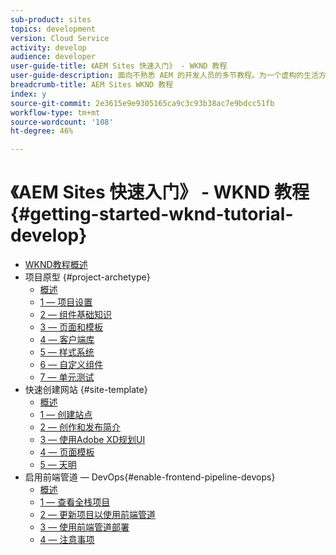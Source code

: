 ```yaml
---
sub-product: sites
topics: development
version: Cloud Service
activity: develop
audience: developer
user-guide-title: 《AEM Sites 快速入门》 - WKND 教程
user-guide-description: 面向不熟悉 AEM 的开发人员的多节教程。为一个虚构的生活方式品牌 WKND 实施 AEM 网站。启用前端管道以加快从开发到部署的周期。
breadcrumb-title: AEM Sites WKND 教程
index: y
source-git-commit: 2e3615e9e9305165ca9c3c93b38ac7e9bdcc51fb
workflow-type: tm+mt
source-wordcount: '108'
ht-degree: 46%

---
```



# 《AEM Sites 快速入门》 - WKND 教程 {#getting-started-wknd-tutorial-develop}

+ [WKND教程概述](overview.md)
+ 项目原型 {#project-archetype}
   + [概述](./project-archetype/overview.md)
   + [1 — 项目设置](./project-archetype/project-setup.md)
   + [2 — 组件基础知识](./project-archetype/component-basics.md)
   + [3 — 页面和模板](./project-archetype/pages-templates.md)
   + [4 — 客户端库](./project-archetype/client-side-libraries.md)
   + [5 — 样式系统](./project-archetype/style-system.md)
   + [6 — 自定义组件](./project-archetype/custom-component.md)
   + [7 — 单元测试](./project-archetype/unit-testing.md)
+ 快速创建网站 {#site-template}
   + [概述](./site-template/overview.md)
   + [1 — 创建站点](./site-template/create-site.md)
   + [2 — 创作和发布简介](./site-template/author-content-publish.md)
   + [3 — 使用Adobe XD规划UI](./site-template/ui-planning-adobe-xd.md)
   + [4 — 页面模板](./site-template/page-templates.md)
   + [5 — 天明](./site-template/theming.md)
+ 启用前端管道 — DevOps{#enable-frontend-pipeline-devops}
   + [概述](./enable-frontend-pipeline/overview.md)
   + [1 — 查看全栈项目](./enable-frontend-pipeline/review-uifrontend-module.md)
   + [2 — 更新项目以使用前端管道](./enable-frontend-pipeline/update-project.md)
   + [3 — 使用前端管道部署](./enable-frontend-pipeline/create-frontend-pipeline.md)
   + [4 — 注意事项](./enable-frontend-pipeline/considerations.md)

